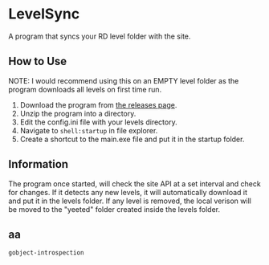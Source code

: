 # LevelSync
A program that syncs your RD level folder with the site.

## How to Use
NOTE: I would recommend using this on an EMPTY level folder as the program downloads all levels on first time run.
1. Download the program from [the releases page](https://github.com/huantianad/LevelSync/releases/).
2. Unzip the program into a directory.
3. Edit the config.ini file with your levels directory.
4. Navigate to `shell:startup` in file explorer.
5. Create a shortcut to the main.exe file and put it in the startup folder.

## Information
The program once started, will check the site API at a set interval and check for changes. If it detects any new levels, it will automatically download it and put it in the levels folder. If any level is removed, the local verison will be moved to the "yeeted" folder created inside the levels folder.

## aa
`gobject-introspection`